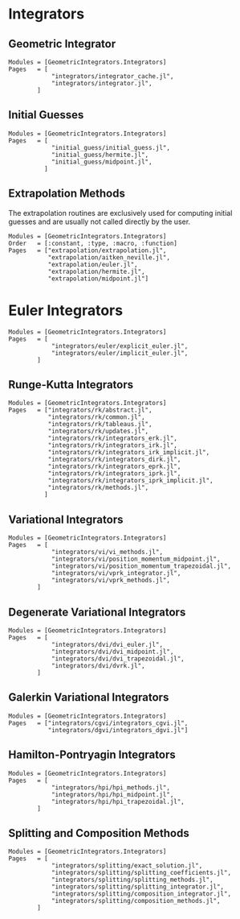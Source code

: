 # Integrators


## Geometric Integrator

```@autodocs
Modules = [GeometricIntegrators.Integrators]
Pages   = [
            "integrators/integrator_cache.jl",
            "integrators/integrator.jl",
        ]
```

## Initial Guesses

```@autodocs
Modules = [GeometricIntegrators.Integrators]
Pages   = [
            "initial_guess/initial_guess.jl",
            "initial_guess/hermite.jl",
            "initial_guess/midpoint.jl",
          ]
```

## Extrapolation Methods

The extrapolation routines are exclusively used for computing
initial guesses and are usually not called directly by the user.

```@autodocs
Modules = [GeometricIntegrators.Integrators]
Order   = [:constant, :type, :macro, :function]
Pages   = ["extrapolation/extrapolation.jl",
           "extrapolation/aitken_neville.jl",
           "extrapolation/euler.jl",
           "extrapolation/hermite.jl",
           "extrapolation/midpoint.jl"]
```

# Euler Integrators

```@autodocs
Modules = [GeometricIntegrators.Integrators]
Pages   = [
            "integrators/euler/explicit_euler.jl",
            "integrators/euler/implicit_euler.jl",
        ]
```

## Runge-Kutta Integrators

```@autodocs
Modules = [GeometricIntegrators.Integrators]
Pages   = ["integrators/rk/abstract.jl",
           "integrators/rk/common.jl",
           "integrators/rk/tableaus.jl",
           "integrators/rk/updates.jl",
           "integrators/rk/integrators_erk.jl",
           "integrators/rk/integrators_irk.jl",
           "integrators/rk/integrators_irk_implicit.jl",
           "integrators/rk/integrators_dirk.jl",
           "integrators/rk/integrators_eprk.jl",
           "integrators/rk/integrators_iprk.jl",
           "integrators/rk/integrators_iprk_implicit.jl",
           "integrators/rk/methods.jl",
          ]
```

## Variational Integrators

```@autodocs
Modules = [GeometricIntegrators.Integrators]
Pages   = [
            "integrators/vi/vi_methods.jl",
            "integrators/vi/position_momentum_midpoint.jl",
            "integrators/vi/position_momentum_trapezoidal.jl",
            "integrators/vi/vprk_integrator.jl",
            "integrators/vi/vprk_methods.jl",
        ]
```

## Degenerate Variational Integrators

```@autodocs
Modules = [GeometricIntegrators.Integrators]
Pages   = [
            "integrators/dvi/dvi_euler.jl",
            "integrators/dvi/dvi_midpoint.jl",
            "integrators/dvi/dvi_trapezoidal.jl",
            "integrators/dvi/dvrk.jl",
        ]
```

## Galerkin Variational Integrators

```@autodocs
Modules = [GeometricIntegrators.Integrators]
Pages   = ["integrators/cgvi/integrators_cgvi.jl",
           "integrators/dgvi/integrators_dgvi.jl"]
```

## Hamilton-Pontryagin Integrators

```@autodocs
Modules = [GeometricIntegrators.Integrators]
Pages   = [
            "integrators/hpi/hpi_methods.jl",
            "integrators/hpi/hpi_midpoint.jl",
            "integrators/hpi/hpi_trapezoidal.jl",
        ]
```

## Splitting and Composition Methods

```@autodocs
Modules = [GeometricIntegrators.Integrators]
Pages   = [
            "integrators/splitting/exact_solution.jl",
            "integrators/splitting/splitting_coefficients.jl",
            "integrators/splitting/splitting_methods.jl",
            "integrators/splitting/splitting_integrator.jl",
            "integrators/splitting/composition_integrator.jl",
            "integrators/splitting/composition_methods.jl",
        ]
```
